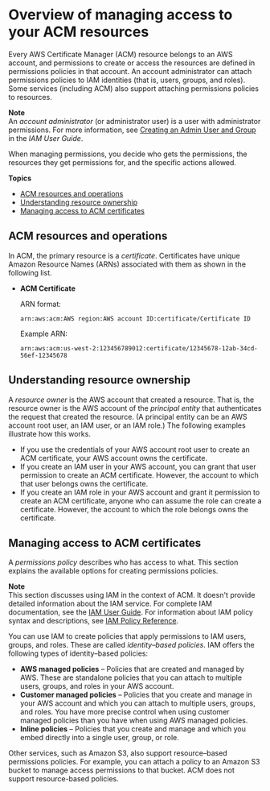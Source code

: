 # Overview of managing access to your ACM resources<a name="authen-overview"></a>

Every AWS Certificate Manager \(ACM\) resource belongs to an AWS account, and permissions to create or access the resources are defined in permissions policies in that account\. An account administrator can attach permissions policies to IAM identities \(that is, users, groups, and roles\)\. Some services \(including ACM\) also support attaching permissions policies to resources\. 

**Note**  
An *account administrator* \(or administrator user\) is a user with administrator permissions\. For more information, see [Creating an Admin User and Group](https://docs.aws.amazon.com/IAM/latest/UserGuide/getting-started_create-admin-group.html) in the *IAM User Guide*\. 

When managing permissions, you decide who gets the permissions, the resources they get permissions for, and the specific actions allowed\.

**Topics**
+ [ACM resources and operations](#acm-resources-operations)
+ [Understanding resource ownership](#understand-resource-ownership)
+ [Managing access to ACM certificates](#managing-access)

## ACM resources and operations<a name="acm-resources-operations"></a>

In ACM, the primary resource is a *certificate*\. Certificates have unique Amazon Resource Names \(ARNs\) associated with them as shown in the following list\. 
+ **ACM Certificate**

  ARN format:

   ` arn:aws:acm:AWS region:AWS account ID:certificate/Certificate ID ` 

  Example ARN:

   ` arn:aws:acm:us-west-2:123456789012:certificate/12345678-12ab-34cd-56ef-12345678 ` 

## Understanding resource ownership<a name="understand-resource-ownership"></a>

A *resource owner* is the AWS account that created a resource\. That is, the resource owner is the AWS account of the *principal entity* that authenticates the request that created the resource\. \(A principal entity can be an AWS account root user, an IAM user, or an IAM role\.\) The following examples illustrate how this works\. 
+  If you use the credentials of your AWS account root user to create an ACM certificate, your AWS account owns the certificate\. 
+  If you create an IAM user in your AWS account, you can grant that user permission to create an ACM certificate\. However, the account to which that user belongs owns the certificate\. 
+  If you create an IAM role in your AWS account and grant it permission to create an ACM certificate, anyone who can assume the role can create a certificate\. However, the account to which the role belongs owns the certificate\. 

## Managing access to ACM certificates<a name="managing-access"></a>

A *permissions policy* describes who has access to what\. This section explains the available options for creating permissions policies\. 

**Note**  
This section discusses using IAM in the context of ACM\. It doesn't provide detailed information about the IAM service\. For complete IAM documentation, see the [IAM User Guide](https://docs.aws.amazon.com/IAM/latest/UserGuide/introduction.html)\. For information about IAM policy syntax and descriptions, see [IAM Policy Reference](https://docs.aws.amazon.com/IAM/latest/UserGuide/reference_policies.html)\. 

 You can use IAM to create policies that apply permissions to IAM users, groups, and roles\. These are called *identity–based policies*\. IAM offers the following types of identity–based policies: 
+ **AWS managed policies** – Policies that are created and managed by AWS\. These are standalone policies that you can attach to multiple users, groups, and roles in your AWS account\. 
+  **Customer managed policies** – Policies that you create and manage in your AWS account and which you can attach to multiple users, groups, and roles\. You have more precise control when using customer managed policies than you have when using AWS managed policies\. 
+  **Inline policies** – Policies that you create and manage and which you embed directly into a single user, group, or role\. 

Other services, such as Amazon S3, also support resource–based permissions policies\. For example, you can attach a policy to an Amazon S3 bucket to manage access permissions to that bucket\. ACM does not support resource\-based policies\. 